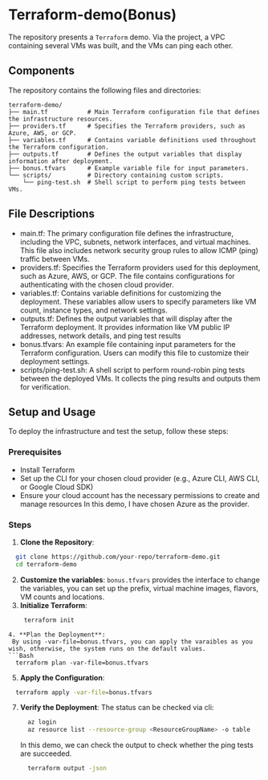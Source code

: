 # Terraform-demo(Bonus)
The repository presents a `Terraform` demo. Via the project, a VPC containing several VMs was built, and the VMs can ping each other.

## Components

The repository contains the following files and directories:

```plaintext
terraform-demo/
├── main.tf           # Main Terraform configuration file that defines the infrastructure resources.
├── providers.tf      # Specifies the Terraform providers, such as Azure, AWS, or GCP.
├── variables.tf      # Contains variable definitions used throughout the Terraform configuration.
├── outputs.tf        # Defines the output variables that display information after deployment.
├── bonus.tfvars      # Example variable file for input parameters.
└── scripts/          # Directory containing custom scripts.
    └── ping-test.sh  # Shell script to perform ping tests between VMs.
```

## File Descriptions
- main.tf: The primary configuration file defines the infrastructure, including the VPC, subnets, network interfaces, and virtual machines. This file also includes network security group rules to allow ICMP (ping) traffic between VMs.
- providers.tf: Specifies the Terraform providers used for this deployment, such as Azure, AWS, or GCP. The file contains configurations for authenticating with the chosen cloud provider.
- variables.tf: Contains variable definitions for customizing the deployment. These variables allow users to specify parameters like VM count, instance types, and network settings.
- outputs.tf: Defines the output variables that will display after the Terraform deployment. It provides information like VM public IP addresses, network details, and ping test results
- bonus.tfvars: An example file containing input parameters for the Terraform configuration. Users can modify this file to customize their deployment settings.
- scripts/ping-test.sh: A shell script to perform round-robin ping tests between the deployed VMs. It collects the ping results and outputs them for verification.

## Setup and Usage
To deploy the infrastructure and test the setup, follow these steps:
### Prerequisites
- Install Terraform
- Set up the CLI for your chosen cloud provider (e.g., Azure CLI, AWS CLI, or Google Cloud SDK)
- Ensure your cloud account has the necessary permissions to create and manage resources
In this demo, I have chosen Azure as the provider.
### Steps
1. **Clone the Repository**:
  ```Bash
    git clone https://github.com/your-repo/terraform-demo.git
    cd terraform-demo
  ```
2. **Customize the variables**:
   `bonus.tfvars` provides the interface to change the variables, you can set up the prefix, virtual machine images, flavors, VM counts and locations.
3. **Initialize Terraform**:
   ```Bash
    terraform init
  ```
4. **Plan the Deployment**:
   By using -var-file=bonus.tfvars, you can apply the varaibles as you wish, otherwise, the system runs on the default values.
  ```Bash
    terraform plan -var-file=bonus.tfvars
  ```
5. **Apply the Configuration**:
  ```Bash
    terraform apply -var-file=bonus.tfvars
  ```
7. **Verify the Deployment**:
   The status can be checked via cli:
   ```Bash
     az login
     az resource list --resource-group <ResourceGroupName> -o table
   ```
   In this demo, we can check the output to check whether the ping tests are succeeded.
    ```Bash
      terraform output -json
    ```


